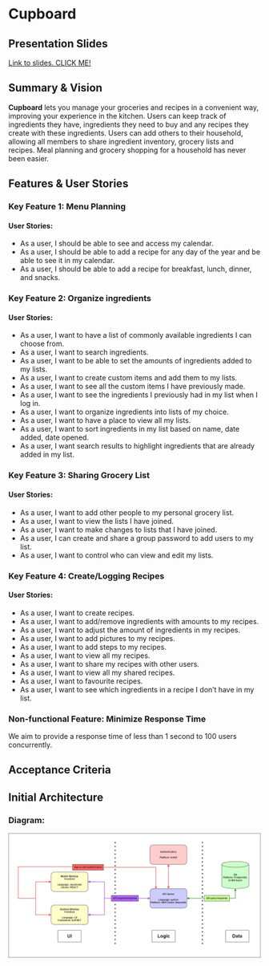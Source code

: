 # Cupboard

## Presentation Slides
[Link to slides. CLICK ME!](https://umanitoba-my.sharepoint.com/:p:/r/personal/seoa_myumanitoba_ca/_layouts/15/Doc.aspx?sourcedoc=%7B062B260E-9298-4CC3-BACE-D646A239C5D1%7D&file=Proposal%20Presentation.pptx&action=edit&mobileredirect=true)

## Summary & Vision
**Cupboard** lets you manage your groceries and recipes in a convenient way, improving your experience in the kitchen. Users can keep track of ingredients they have, ingredients they need to buy and any recipes they create with these ingredients. Users can add others to their household, allowing all members to share ingredient inventory, grocery lists and recipes. Meal planning and  grocery shopping for a household has never been easier.

## Features & User Stories
### Key Feature 1: Menu Planning 
#### User Stories:
- As a user, I should be able to see and access my calendar. 
- As a user, I should be able to add a recipe for any day of the year and be able to see it in my calendar. 
- As a user, I should be able to add a recipe for breakfast, lunch, dinner, and snacks.

### Key Feature 2: Organize ingredients
#### User Stories:
- As a user, I want to have a list of commonly available ingredients I can choose from. 
- As a user, I want to search ingredients.  
- As a user, I want to be able to set the amounts of ingredients added to my lists. 
- As a user, I want to create custom items and add them to my lists. 
- As a user, I want to see all the custom items I have previously made. 
- As a user, I want to see the ingredients I previously had in my list when I log in. 
- As a user, I want to organize ingredients into lists of my choice. 
- As a user, I want to have a place to view all my lists. 
- As a user, I want to sort ingredients in my list based on name, date added, date opened. 
- As a user, I want search results to highlight ingredients that are already added in my list. 

### Key Feature 3: Sharing Grocery List 
#### User Stories:
- As a user, I want to add other people to my personal grocery list. 
- As a user, I want to view the lists I have joined. 
- As a user, I want to make changes to lists that I have joined. 
- As a user, I can create and share a group password to add users to my list. 
- As a user, I want to control who can view and edit my lists. 

### Key Feature 4: Create/Logging Recipes
#### User Stories:
- As a user, I want to create recipes. 
- As a user, I want to add/remove ingredients with amounts to my recipes. 
- As a user, I want to adjust the amount of ingredients in my recipes. 
- As a user, I want to add pictures to my recipes. 
- As a user, I want to add steps to my recipes. 
- As a user, I want to view all my recipes. 
- As a user, I want to share my recipes with other users. 
- As a user, I want to view all my shared recipes. 
- As a user, I want to favourite recipes. 
- As a user, I want to see which ingredients in a recipe I don’t have in my list. 

### Non-functional Feature: Minimize Response Time
We aim to provide a response time of less than 1 second to 100 users concurrently.

## Acceptance Criteria

## Initial Architecture
### Diagram:
![Diagram](/COMP4350_Architecture.jpg)




